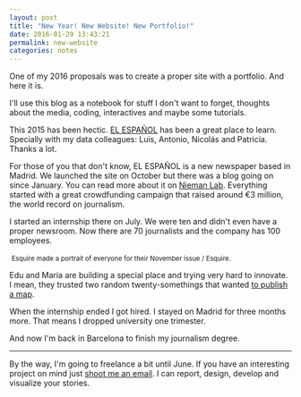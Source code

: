 ```yaml
---
layout: post
title: "New Year! New Website! New Portfolio!"
date: 2016-01-29 13:43:21
permalink: new-website
categories: notes
---
```

One of my 2016 proposals was to create a proper site with a portfolio. And here it is.

I'll use this blog as a notebook for stuff I don't want to forget, thoughts about the media, coding, interactives and maybe some tutorials.

This 2015 has been hectic. [EL ESPAÑOL](http://www.elespanol.com) has been a great place to learn. Specially with my data colleagues: Luis, Antonio, Nicolás and Patricia. Thanks a lot.

For those of you that don't know, EL ESPAÑOL is a new newspaper based in Madrid. We launched the site on October but there was a blog going on since January. You can read more about it on [Nieman Lab](http://www.niemanlab.org/2015/10/spanish-news-startup-el-espanol-carves-out-a-new-digital-space-while-competing-with-legacy-media/). Everything started with a great crowdfunding campaign that raised around €3 million, the  world record on journalism.

I started an internship there on July. We were ten and didn't even have a proper newsroom. Now there are 70 journalists and the company has 100 employees.

<div class="postImgQuote m-t-2 m-b-2">
    <img class="img-responsive" data-src="/images/posts/new-website/elespanol-esquire.png">
    <small>Esquire made a portrait of everyone for their November issue / Esquire.</small>
</div>

Edu and María are building a special place and trying very hard to innovate. I mean, they trusted two random twenty-somethings that wanted [to publish a map](/local-regional-elections).


When the internship ended I got hired. I stayed on Madrid for three months more. That means I dropped university one trimester.

And now I'm back in Barcelona to finish my journalism degree.

<hr />

By the way, I'm going to freelance a bit until June. If you have an interesting project on mind just [shoot me an email](mailto:m@martingonzalez.net). I can report, design, develop and visualize your stories.
